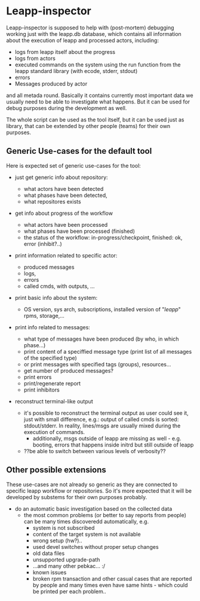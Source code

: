 # Leapp-inspector

Leapp-inspector is supposed to help with (post-mortem) debugging working just
with the leapp.db database, which contains all information about the execution
of leapp and processed actors, including:
- logs from leapp itself about the progress
- logs from actors
- executed commands on the system using the run function from the leapp
  standard library (with ecode, stderr, stdout)
- errors
- Messages produced by actor

and all metada round. Basically it contains currently most important data
we usually need to be able to investigate what happens. But it can be used
for debug purposes during the development as well.

The whole script can be used as the tool itself, but it can be used just as
library, that can be extended by other people (teams) for their own purposes.


## Generic Use-cases for the default tool

Here is expected set of generic use-cases for the tool:

- just get generic info about repository:
  - what actors have been detected
  - what phases have been detected,
  - what repositores exists

- get info about progress of the workflow
  - what actors have been processed
  - what phases have been processed (finished)
  - the status of the workflow: in-progress/checkpoint, finished: ok, error (inhibit?..)

- print information related to specific actor:
  - produced messages
  - logs,
  - errors
  - called cmds, with outputs, ...

- print basic info about the system:
  - OS version, sys arch, subscriptions, installed version of "*leapp*" rpms,
    storage,...

- print info related to messages:
  - what type of messages have been produced (by who, in which phase...)
  - print content of a speciffied message type (print list of all messages
    of the specified type)
  - or print messages with specified tags (groups), resources...
  - get number of produced messages?
  - print errors
  - print/regenerate report
  - print inhibitors

- reconstruct terminal-like output
  - it's possible to reconstruct the terminal output as user could see it, just
    with small difference, e.g.: output of called cmds is sorted: stdout/stderr.
    In reality, lines/msgs are usually mixed during the execution of commands.
    - additionally, msgs outside of leapp are missing as well - e.g. booting,
      errors that happens inside initrd but still outside of leapp
  - ??be able to switch between various levels of verbosity??


## Other possible extensions

These use-cases are not already so generic as they are connected to specific
leapp workflow or repositories. So it's more expected that it will be
developed by substems for their own purposes probably.

- do an automatic basic investigation based on the collected data
  - the most common problems (or better to say reports from people)
    can be many times discoveredd automatically, e.g.
    - system is not subscribed
    - content of the target system is not available
    - wrong setup (hw?)..
    - used devel switches without proper setup changes
    - old data files
    - unsupported upgrade-path
    - ...and many other pebkac... :/
    - known issues
    - broken rpm transaction
    and other casual cases that are reported by people and many times even
    have same hints - which could be printed per each problem..
